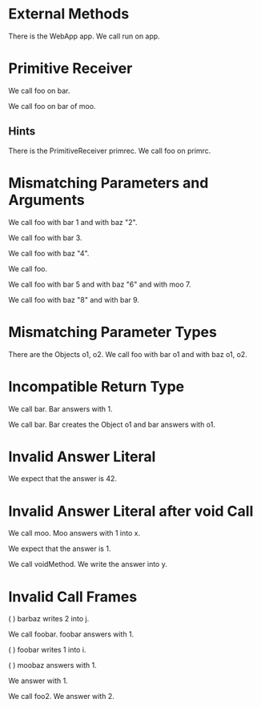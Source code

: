 # External Methods

There is the WebApp app.
We call run on app.
<!--    ^
error: cannot resolve or add method 'run' in external class 'WebApp' [method.unresolved.external]
-->

# Primitive Receiver

We call foo on bar.
<!--           ^
error: cannot call method 'foo' on receiver of primitive type 'String' [call.receiver.primitive]
-->

We call foo on bar of moo.
<!--           ^
error: unresolved attribute or association 'String.bar' - 'String' is a primitive type [property.unresolved.primitive]
-->

## Hints

There is the PrimitiveReceiver primrec.
We call foo on primrc.
<!--           ^
error: cannot call method 'foo' on receiver of primitive type 'String' [call.receiver.primitive]
               ^
note: perhaps you meant to refer to 'primrec' instead of the string literal 'primrc'? [stringliteral.typo]
-->

# Mismatching Parameters and Arguments

We call foo with bar 1 and with baz "2".
<!--    ^
note: 'MethodsTest.foo' was first declared here [property.declaration.first]
-->

We call foo with bar 3.
<!--    ^
error: mismatching parameters and arguments of method 'MethodsTest.foo' [call.mismatch.params.args]
parameters: bar baz
arguments:  bar
-->

We call foo with baz "4".
<!--    ^
error: mismatching parameters and arguments of method 'MethodsTest.foo' [call.mismatch.params.args]
parameters: bar baz
arguments:  baz
-->

We call foo.
<!--    ^
error: mismatching parameters and arguments of method 'MethodsTest.foo' [call.mismatch.params.args]
parameters: bar baz
arguments:  
-->

We call foo with bar 5 and with baz "6" and with moo 7.
<!--    ^
error: mismatching parameters and arguments of method 'MethodsTest.foo' [call.mismatch.params.args]
parameters: bar baz
arguments:  bar baz moo
-->

We call foo with baz "8" and with bar 9.
<!--    ^
error: mismatching parameters and arguments of method 'MethodsTest.foo' [call.mismatch.params.args]
parameters: bar baz
arguments:  baz bar
-->

# Mismatching Parameter Types

There are the Objects o1, o2.
We call foo with bar o1 and with baz o1, o2.
<!--                 ^
error: incompatible parameter and argument types [call.mismatch.type]
parameter type: int
argument type:  Object
-->

# Incompatible Return Type

We call bar.
Bar answers with 1.

We call bar.
Bar creates the Object o1 and bar answers with o1.
<!--                                           ^
error: cannot return expression of type 'Object' from method 'bar' with return type 'int' [call.return.type]
-->

# Invalid Answer Literal

We expect that the answer is 42.
<!--               ^
error: invalid answer literal - no preceding call [answer.unresolved]
-->

# Invalid Answer Literal after void Call

We call moo.
Moo answers with 1 into x.

We expect that the answer is 1.

We call voidMethod.
We write the answer into y.
<!--         ^
error: invalid answer literal - no preceding call [answer.unresolved]
-->

# Invalid Call Frames

(  ) barbaz writes 2 into j.
<!-- ^
error: unknown actor 'barbaz' [frame.incompatible.actor]
perhaps you did not call the method or the call was already closed?
-->

We call foobar.
foobar answers with 1.

(  ) foobar writes 1 into i.
<!-- ^
error: unknown actor 'foobar' [frame.incompatible.actor]
perhaps you did not call the method or the call was already closed?
-->

(  ) moobaz answers with 1.
<!-- ^
error: unknown actor 'moobaz' [frame.incompatible.actor]
perhaps you did not call the method or the call was already closed?
-->

We   answer with 1.
<!-- ^
error: cannot answer from the test method indicated by actor 'we' [answer.we]
-->

We call foo2.
We   answer with 2.
<!-- ^
error: cannot answer from the test method indicated by actor 'we' [answer.we]
perhaps you meant to write 'foo2 answers ...' instead of 'we answer ...'?
-->
